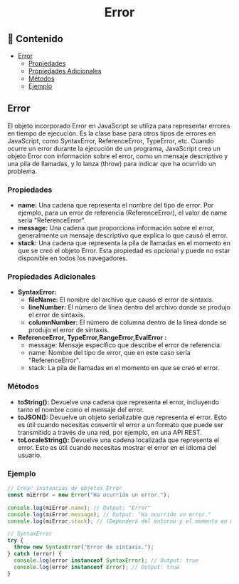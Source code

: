 <h1 align="center">Error</h1>

<h2>📑 Contenido</h2>

- [Error](#error)
  - [Propiedades](#propiedades)
  - [Propiedades Adicionales](#propiedades-adicionales)
  - [Métodos](#métodos)
  - [Ejemplo](#ejemplo)

## Error

El objeto incorporado Error en JavaScript se utiliza para representar errores en tiempo de ejecución. Es la clase base para otros tipos de errores en JavaScript, como SyntaxError, ReferenceError, TypeError, etc. Cuando ocurre un error durante la ejecución de un programa, JavaScript crea un objeto Error con información sobre el error, como un mensaje descriptivo y una pila de llamadas, y lo lanza (throw) para indicar que ha ocurrido un problema.

### Propiedades

- **name:** Una cadena que representa el nombre del tipo de error. Por ejemplo, para un error de referencia (ReferenceError), el valor de name sería "ReferenceError".
- **message:** Una cadena que proporciona información sobre el error, generalmente un mensaje descriptivo que explica lo que causó el error.
- **stack:** Una cadena que representa la pila de llamadas en el momento en que se creó el objeto Error. Esta propiedad es opcional y puede no estar disponible en todos los navegadores.

### Propiedades Adicionales

- **SyntaxError:**
  - **fileName:** El nombre del archivo que causó el error de sintaxis.
  - **lineNumber:** El número de línea dentro del archivo donde se produjo el error de sintaxis.
  - **columnNumber:** El número de columna dentro de la línea donde se produjo el error de sintaxis.
- **ReferenceError, TypeError,RangeError,EvalError :**
  - message: Mensaje específico que describe el error de referencia.
  - name: Nombre del tipo de error, que en este caso sería "ReferenceError".
  - stack: La pila de llamadas en el momento en que se creó el error.

### Métodos

- **toString():** Devuelve una cadena que representa el error, incluyendo tanto el nombre como el mensaje del error.
- **toJSON():** Devuelve un objeto serializable que representa el error. Esto es útil cuando necesitas convertir el error a un formato que puede ser transmitido a través de una red, por ejemplo, en una API REST.
- **toLocaleString():** Devuelve una cadena localizada que representa el error. Esto es útil cuando necesitas mostrar el error en el idioma del usuario.

### Ejemplo

```js
// Crear instancias de objetos Error
const miError = new Error("Ha ocurrido un error.");

console.log(miError.name); // Output: "Error"
console.log(miError.message); // Output: "Ha ocurrido un error."
console.log(miError.stack); // (Dependerá del entorno y el momento en que se haya creado el error)

// SyntaxError
try {
  throw new SyntaxError("Error de sintaxis.");
} catch (error) {
  console.log(error instanceof SyntaxError); // Output: true
  console.log(error instanceof Error); // Output: true
}
```
